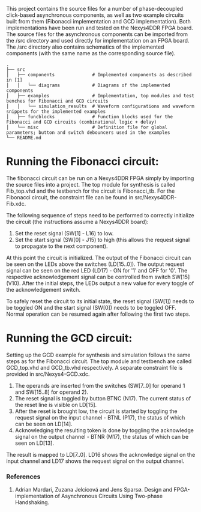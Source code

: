 This project contains the source files for a number of phase-decoupled click-based asynchronous components, as well as two example circuits built from them (Fibonacci implementation and GCD implementation). Both implementations have been run and tested on the Nexys4DDR FPGA board. The source files for the asynchronous components can be imported from the /src directory and used directly for implementation on an FPGA board. The /src directory also contains schematics of the implemented components (with the same name as the corresponding source file). 

    .
    ├── src 
    │   ├── components              # Implemented components as described in [1]
    │   │   └── diagrams            # Diagrams of the implemented components
    │   ├── examples                # Implementation, top modules and test benches for Fibonacci and GCD circuits
    │   │   └── simulation_results  # Waveform configurations and waveform snippets for the implemented examples
    │   ├── funcblocks              # Function blocks used for the Fibonacci and GCD circuits (combinational logic + delay)
    │   └── misc                    # Definition file for global parameters; button and switch debouncers used in the examples
    └── README.md

# Running the Fibonacci circuit:
The fibonacci circuit can be run on a Nexys4DDR FPGA simply by importing the source files into a project. The top module for synthesis is called Fib_top.vhd and the testbench for the circuit is Fibonacci_tb. For the Fibonacci circuit, the constraint file can be found in src/Nexys4DDR-Fib.xdc. 

The following sequence of steps need to be performed to correctly initialize the circuit (the instructions assume a Nexys4DDR board):
1. Set the reset signal (SW[1] - L16) to low.
2. Set the start signal (SW[0] - J15) to high (this allows the request signal to propagate to the next component).

At this point the circuit is initialized. The output of the Fibonacci circuit can be seen on the LEDs above the switches (LD[15..0]). The output request signal can be seen on the red LED (LD17) - ON for '1' and OFF for '0'. The respective acknowledgement signal can be controlled from switch SW[15] (V10). After the initial steps, the LEDs output a new value for every toggle of the acknowledgement switch.

To safely reset the circuit to its initial state, the reset signal (SW[1]) needs to be toggled ON and the start signal (SW[0]) needs to be toggled OFF. Normal operation can be resumed again after following the first two steps.

# Running the GCD circuit:
Setting up the GCD example for synthesis and simulation follows the same steps as for the Fibonacci circuit. The top module and testbench are called GCD_top.vhd and GCD_tb.vhd respectively. A separate constraint file is provided in src/Nexys4-GCD.xdc.

1. The operands are inserted from the switches (SW[7..0] for operand 1 and SW[15..8] for operand 2).
2. The reset signal is toggled by button BTNC (N17). The current status of the reset line is visible on LD[15].
3. After the reset is brought low, the circuit is started by toggling the request signal on the input channel - BTNL (P17), the status of which can be seen on LD[14].
4. Acknowledging the resulting token is done by toggling the acknowledge signal on the output channel - BTNR (M17), the status of which can be seen on LD[13].

The result is mapped to LD[7..0]. LD16 shows the acknowledge signal on the input channel and LD17 shows the request signal on the output channel.


### References
1. Adrian Mardari, Zuzana Jelcicová and Jens Sparsø. Design and FPGA-implementation of Asynchronous Circuits Using Two-phase Handshaking.
